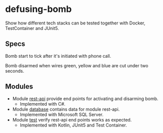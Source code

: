 # defusing-bomb

Show how different tech stacks can be tested together with Docker, TestContainer and JUnit5.

## Specs

Bomb start to tick after it's initiated with phone call.

Bomb disarmed when wires green, yellow and blue are cut under two seconds.

## Modules

- Module [rest-api](rest-api/README.md)  provide end points for activating and disarming bomb. 
    - Implemented with C#.
- Module [database](database/README.md)  contains data for module rest-api.
    - Implemented with Microsoft SQL Server.
- Module [test](test/README.md) verify rest-api end points works as expected. 
    - Implemented with Kotlin, JUnit5 and Test Container.